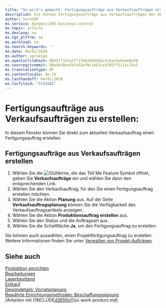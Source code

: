 ```yaml
---
title: "So wird's gemacht: Fertigungsaufträge aus Verkaufsaufträgen erstellen | Microsoft Docs"
description: Sie können Fertigungsaufträge aus Verkaufsaufträgen der Abteilung Vertrieb und Marketing erstellen.
author: SorenGP
ms.service: dynamics365-business-central
ms.topic: article
ms.devlang: na
ms.tgt_pltfrm: na
ms.workload: na
ms.search.keywords: ''
ms.date: 04/01/2020
ms.author: sgroespe
ms.openlocfilehash: 0035ff16fa5f71784209441bc2c6acbe8e4e8af0
ms.sourcegitcommit: 88e4b30eaf6fa32af0c1452ce2f85ff1111c75e2
ms.translationtype: HT
ms.contentlocale: de-CH
ms.lasthandoff: 04/01/2020
ms.locfileid: "3191681"
---
```

# <a name="create-production-orders-from-sales-orders"></a>Fertigungsaufträge aus Verkaufsaufträgen zu erstellen:
In diesem Fenster können Sie direkt zum aktuellen Verkaufsauftrag einen Fertigungsauftrag erstellen.  

## <a name="to-create-a-production-order-from-a-sales-order"></a>Fertigungsaufträge aus Verkaufsaufträgen erstellen  

1.  Wählen Sie die ![Glühbirne, die das Tell Me Feature](media/ui-search/search_small.png "Tell Me-Funktion") Symbol öffnet, geben Sie **Verkaufsaufträge** ein und wählen Sie dann den entsprechenden Link.  
2.  Wählen Sie den Verkaufsauftrag, für den Sie einen Fertigungsauftrag erstellen möchten.  
3.  Wählen Sie die Aktion **Planung** aus. Auf der Seite **Verkaufsauftragsplanung** können Sie die Verfügbarkeit des Verkaufsauftragsartikels anzeigen.  
4.  Wählen Sie die Aktion **Produktionsauftrag erstellen** aus.  
5.  Wählen Sie den Status und die Auftragsart aus.  
6.  Wählen Sie die Schaltfläche **Ja**, um den Fertigungsauftrag zu erstellen.

Sie können auch auswählen, einen Projektfertigungsauftrag zu erstellen. Weitere Informationen finden Sie unter [Verwalten von Projekt-Aufträgen](production-how-to-plan-project-orders.md).   

## <a name="see-also"></a>Siehe auch  
[Produktion einrichten](production-configure-production-processes.md)  
[Bearbeitungen](production-manage-manufacturing.md)    
[Lagerbesttand](inventory-manage-inventory.md)  
[Einkauf](purchasing-manage-purchasing.md)  
[Designdetails: Vorratsplanung](design-details-supply-planning.md)   
[Bewährte Einrichtungsmethoden: Beschaffungsplanung](setup-best-practices-supply-planning.md)  
[Arbeiten mit [!INCLUDE[d365fin](includes/d365fin_md.md)]](ui-work-product.md)
